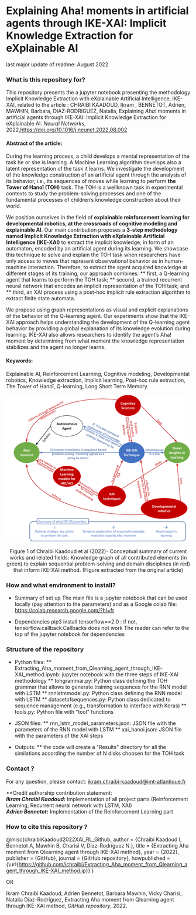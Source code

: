 # Explaining Aha! moments in artificial agents through IKE-XAI: Implicit Knowledge Extraction for eXplainable AI #

last major update of readme: August 2022

### What is this repository for? ###

This repository presents the a jupyter notebook presenting the methodology Implicit Knowledge Extraction with eXplainable Artificial Intelligence, IKE-XAI, 
related to the article : 
CHRAIBI KAADOUD, Ikram , BENNETOT, Adrien, MAWHIN, Barbara, DIAZ-RODRIGUEZ, Natalia, Explaining <i>Aha!</i> moments in artificial agents through IKE-XAI: Implicit Knowledge Extraction for eXplainable AI. <i>Neural Networks</i>, 2022,https://doi.org/10.1016/j.neunet.2022.08.002

#### Abstract of the article: 
During the learning process, a child develops a mental representation of the task he or she is learning. A Machine Learning algorithm develops also a latent representation of the task it learns. We investigate the development of the knowledge construction of an artificial agent through the analysis of its behavior, i.e., its sequences of moves while learning to perform <b>the Tower of Hanoï (TOH)</b> task. The TOH is a wellknown task in experimental contexts to study the problem-solving processes and one of the fundamental processes of children’s knowledge construction about their world. 

We position ourselves in the field of <b>explainable reinforcement learning for developmental robotics, at the crossroads of cognitive modeling and explainable AI</b>. 
Our main contribution proposes a <b>3-step methodology named Implicit Knowledge Extraction with eXplainable Artificial Intelligence (IKE-XAI)</b> to extract the implicit knowledge, in form of an automaton, encoded by an artificial agent during its learning. We showcase this technique to solve and explain the TOH task when researchers have only access to moves that represent observational behavior as in human-machine interaction. Therefore, to extract the agent acquired knowledge at different stages of its training, our approach combines: 
** first, a Q-learning agent that learns to perform the TOH task; 
** second, a trained recurrent neural network that encodes an implicit representation of the TOH task; and
** third, an XAI process using a post-hoc implicit rule extraction algorithm to extract finite state automata. 

We propose using graph representations as visual and explicit explanations of the behavior of the Q-learning agent. Our experiments show that the IKE-XAI approach helps understanding the development of the Q-learning agent behavior by providing a global explanation of its knowledge evolution during learning. IKE-XAI also allows researchers to identify the agent’s Aha! moment by determining from what moment the knowledge representation stabilizes and the agent no longer learns.

#### Keywords: 
Explainable AI, Reinforcement Learning, Cognitive modeling, Developmental robotics, Knowledge extraction, Implicit learning, Post-hoc rule extraction, The Tower of Hanoï, Q-learning, Long Short Term Memory

<p align = "center">
<img src="Figures/XAI_RL_KG.png" alt="drawing" width="700"/>
</p>
<p align = "center">
 Figure 1 of Chraibi Kaadoud et al (2022)- Conceptual summary of current works and related fields: Knowledge graph of all contributed elements (in green) to explain sequential problem-solving and domain disciplines (in red) that inform IKE-XAI method. (Figure extracted from the original article)
</p>



### How and what environment to install? ###

* Summary of set up
    The main file is a jupyter notebook that can be used locally (pay attention to the parameters) and as a Google colab file: https://colab.research.google.com/?hl=fr

* Dependencies
    pip3 install tensorflow==2.0 : if not, tensorflow.callback.Callbacks does not work
    The reader can refer to the top of the jupyter notebook for dependencies

### Structure of the repository ###
* Python files:
    ** Extracting_Aha_moment_from_Qlearning_agent_through_IKE-XAI_method.ipynb: jupyter notebook with the three steps of IKE-XAI methodology
    ** tohgrammar.py: Python class defining the TOH grammar that allows to generate training sequences for the RNN model with LSTM
    ** rnnlstmmodel.py: Python class defining the RNN model with LSTM
    ** datasetofsequences.py: Python class dedicated to sequence management (e.g., transformation to interface with Keras)
    ** tools.py: Python file with "tool" functions
    
* JSON files:
    ** rnn_lstm_model_parameters.json: JSON file with the parameters of the RNN model with LSTM
    ** xai_hanoi.json: JSON file with the parameters of the XAI steps
    
* Outputs:
    ** the code will create a "Results" directory for all the similations according the number of N disks choosen for the TOH task

### Contact ? ###

For any question, please contact: ikram.chraibi-kaadoud@imt-atlantique.fr

**Credit authorship contribution statement: <br/>
***Ikram Chraibi Kaadoud:*** Implementation of all project parts (Reinforcement Learning, Recurrent neural network with LSTM, XAI) <br/>
***Adrien Bennetot:*** Implementation of the Reinforcement Learning part <br/>

### How to cite this repository ? ### 

@misc{chraibiKaadoud2022XAI_RL_Github,
  author = {Chraibi Kaadoud I, Bennetot A, Mawhin B, Charisi V, Díaz-Rodríguez N.},
  title = {Extracting Aha moment from Qlearning agent through IKE-XAI method},
  year = {2022},
  publisher = {GitHub},
  journal = {GitHub repository},
  howpublished = {\url{https://github.com/ichraibi/Extracting_Aha_moment_from_Qlearning_agent_through_IKE-XAI_method.ip}}
}

OR 

Ikram Chraibi Kaadoud, Adrien Bennetot, Barbara Mawhin, Vicky Charisi, Natalia Díaz-Rodríguez, Extracting Aha moment from Qlearning agent through IKE-XAI method, <i>GitHub repository</i>, 2022.
